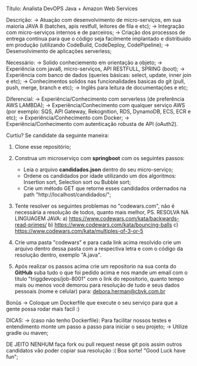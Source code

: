 Título:
Analista DevOPS Java + Amazon Web Services

Descrição:
-> Atuação com desenvolvimento de micro-serviços, em sua maioria JAVA 8 (batches, apis restfull, leitores de fila e etc);
-> Integração com micro-serviços internos e de parceiros;
-> Criação dos processos de entrega continua para que o código seja facilmente implantado e distribuido em produção (utilizando CodeBuild, CodeDeploy, CodePipeline);
-> Desenvolvimento de aplicações serverless;

Necessário:
-> Solido conheciemento em orientação a objeto;
-> Experiência com java8, micro-serviços, API RESTFULL, SPRING (boot);
-> Experiência com banco de dados (queries básicas: select, update, inner join e etc);
-> Conhecimentos solidos nas funcionalidades basicas do git (pull, push, merge, branch e etc);
-> Inglês para leitura de documentações e etc;

Diferencial:
-> Experiência/Conhecimento com serverless (de preferência AWS LAMBDA);
-> Experiência/Conhecimento com qualquer serviço AWS (por exemplo: SQS, API Gateway, Rekognition, RDS, DynamoDB, ECS, ECR e etc);
-> Experiência/Conhecimento com Docker;
-> Experiência/Conhecimento com autenticação robusta de API (oAuth2).


Curtiu? Se candidate da seguinte maneira:

1) Clone esse repositório;
2) Construa um microserviço com <b>springboot</b> com os seguintes passos:
   * Leia o arquivo <b>candidados.json</b> dentro do seu micro-serviço;
   * Ordene os candidados por idade utilizando um dos algoritmos: Insertion sort, Selection sort ou Bubble sort;
   * Crie um método GET que retorne esses candidados ordernados na path "http://localhost/candidados/";
   
3) Tente resolver os seguintes problemas no "codewars.com", não é necessária a resolução de todos, quanto mais melhor, PS. RESOLVA NA LINGUAGEM JAVA:
a) https://www.codewars.com/kata/backwards-read-primes/
b) https://www.codewars.com/kata/bouncing-balls
c) https://www.codewars.com/kata/multiples-of-3-or-5

4) Crie uma pasta "codewars" e para cada link acima resolvido crie um arquivo dentro dessa pasta com a respectiva letra e com o código da resolução dentro, exemplo "A.java".

5) Após realizar os passos acima crie um repositorio na sua conta do <b>GitHub</b> suba tudo o que foi pedido acima e nos mande um email com o titulo "triggdevops/job-8001" com o link do repositorio, quanto tempo mais ou menos você demorou para resolução de tudo e seus dados pessoais (nome e celular) para: debora.herman@cbyk.com.br

Bonûs
-> Coloque um Dockerfile que execute o seu serviço para que a gente possa rodar mais facíl :)

DICAS:
-> (caso não tenho Dockerfile): Para facilitar nossos testes e entendimento monte um passo a passo para iniciar o seu projeto;
-> Utilize gradle ou maven;

DE JEITO NENHUM faça fork ou pull request nesse git pois assim outros candidatos vão poder copiar sua resolução :(
Boa sorte! "Good Luck have fun";
